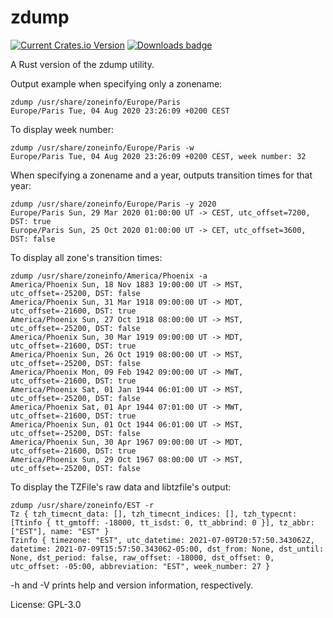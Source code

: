 # zdump

[![Current Crates.io Version](https://img.shields.io/crates/v/zdump.svg)](https://crates.io/crates/zdump)
[![Downloads badge](https://img.shields.io/crates/d/zdump.svg)](https://crates.io/crates/zdump)

A Rust version of the zdump utility.

Output example when specifying only a zonename:
```
zdump /usr/share/zoneinfo/Europe/Paris
Europe/Paris Tue, 04 Aug 2020 23:26:09 +0200 CEST
````

To display week number:
```text
zdump /usr/share/zoneinfo/Europe/Paris -w
Europe/Paris Tue, 04 Aug 2020 23:26:09 +0200 CEST, week number: 32
````

When specifying a zonename and a year, outputs transition times for that year:
```text
zdump /usr/share/zoneinfo/Europe/Paris -y 2020
Europe/Paris Sun, 29 Mar 2020 01:00:00 UT -> CEST, utc_offset=7200, DST: true
Europe/Paris Sun, 25 Oct 2020 01:00:00 UT -> CET, utc_offset=3600, DST: false
```

To display all zone's transition times:
```
zdump /usr/share/zoneinfo/America/Phoenix -a
America/Phoenix Sun, 18 Nov 1883 19:00:00 UT -> MST, utc_offset=-25200, DST: false
America/Phoenix Sun, 31 Mar 1918 09:00:00 UT -> MDT, utc_offset=-21600, DST: true
America/Phoenix Sun, 27 Oct 1918 08:00:00 UT -> MST, utc_offset=-25200, DST: false
America/Phoenix Sun, 30 Mar 1919 09:00:00 UT -> MDT, utc_offset=-21600, DST: true
America/Phoenix Sun, 26 Oct 1919 08:00:00 UT -> MST, utc_offset=-25200, DST: false
America/Phoenix Mon, 09 Feb 1942 09:00:00 UT -> MWT, utc_offset=-21600, DST: true
America/Phoenix Sat, 01 Jan 1944 06:01:00 UT -> MST, utc_offset=-25200, DST: false
America/Phoenix Sat, 01 Apr 1944 07:01:00 UT -> MWT, utc_offset=-21600, DST: true
America/Phoenix Sun, 01 Oct 1944 06:01:00 UT -> MST, utc_offset=-25200, DST: false
America/Phoenix Sun, 30 Apr 1967 09:00:00 UT -> MDT, utc_offset=-21600, DST: true
America/Phoenix Sun, 29 Oct 1967 08:00:00 UT -> MST, utc_offset=-25200, DST: false
```

To display the TZFile's raw data and libtzfile's output:
```
zdump /usr/share/zoneinfo/EST -r
Tz { tzh_timecnt_data: [], tzh_timecnt_indices: [], tzh_typecnt: [Ttinfo { tt_gmtoff: -18000, tt_isdst: 0, tt_abbrind: 0 }], tz_abbr: ["EST"], name: "EST" }
Tzinfo { timezone: "EST", utc_datetime: 2021-07-09T20:57:50.343062Z, datetime: 2021-07-09T15:57:50.343062-05:00, dst_from: None, dst_until: None, dst_period: false, raw_offset: -18000, dst_offset: 0, utc_offset: -05:00, abbreviation: "EST", week_number: 27 }
````

-h and -V prints help and version information, respectively.


License: GPL-3.0
